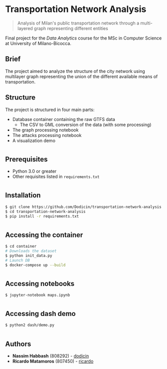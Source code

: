# Transportation Network Analysis
> Analysis of Milan's public transportation network through a multi-layered graph representing different entities

Final project for the *Data Analytics* course for the MSc in Computer Science at University of Milano-Bicocca.

## Brief

The project aimed to analyze the structure of the city network using multilayer graph representing the union of the different available means of transportation.

## Structure

The project is structured in four main parts:
* Database container containing the raw GTFS data
    * The CSV to GML conversion of the data (with some processing)
* The graph processing notebook
* The attacks processing notebook
* A visualization demo

#
## Prerequisites

* Python 3.0 or greater
* Other requisites listed in `requirements.txt`

#
## Installation
```sh
$ git clone https://github.com/Dodicin/transportation-network-analysis
$ cd transportation-network-analysis
$ pip install -r requirements.txt
```
#
## Accessing the container
```sh
$ cd container
# Downloads the dataset
$ python init_data.py
# Launch DB
$ docker-compose up --build
``` 
#
## Accessing notebooks
```sh
$ jupyter-notebook maps.ipynb
``` 
#
## Accessing dash demo
```sh
$ python2 dash/demo.py
``` 

#
## Authors

* **Nassim Habbash** (808292) - [dodicin](https://github.com/dodicin)
* **Ricardo Matamoros** (807450) - [ricardo](https://github.com/ricardoanibalmatamorosaragon)
